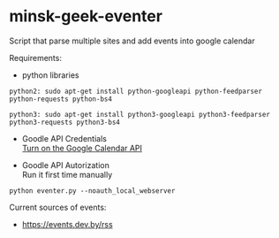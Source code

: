 # minsk-geek-eventer
Script that parse multiple sites and add events into google calendar

Requirements:

* python libraries  
```
python2: sudo apt-get install python-googleapi python-feedparser python-requests python-bs4
```
```
python3: sudo apt-get install python3-googleapi python3-feedparser python3-requests python3-bs4
```

* Goodle API Credentials  
[Turn on the Google Calendar API](https://developers.google.com/google-apps/calendar/quickstart/python)

* Goodle API Autorization  
Run it first time manually
```
python eventer.py --noauth_local_webserver
```

Current sources of events:
- https://events.dev.by/rss
